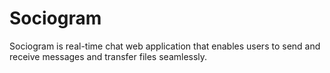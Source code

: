 # Sociogram
Sociogram is real-time chat web application  that enables users to send and receive messages and transfer files seamlessly.
